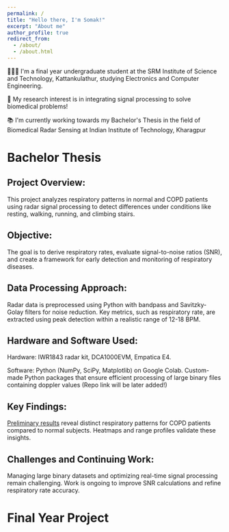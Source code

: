 ```yaml
---
permalink: /
title: "Hello there, I'm Somak!"
excerpt: "About me"
author_profile: true
redirect_from: 
  - /about/
  - /about.html
---
```




👨🏻‍💻 I'm a final year undergraduate student at the SRM Institute of Science and Technology, Kattankulathur, studying Electronics and Computer Engineering.

🔬 My research interest is in integrating signal processing to solve biomedical problems!

📚 I'm currently working towards my Bachelor's Thesis in the field of Biomedical Radar Sensing at Indian Institute of Technology, Kharagpur

# Bachelor Thesis 
## Project Overview:
This project analyzes respiratory patterns in normal and COPD patients using radar signal processing to detect differences under conditions like resting, walking, running, and climbing stairs.

## Objective:
The goal is to derive respiratory rates, evaluate signal-to-noise ratios (SNR), and create a framework for early detection and monitoring of respiratory diseases.

## Data Processing Approach:
Radar data is preprocessed using Python with bandpass and Savitzky-Golay filters for noise reduction. Key metrics, such as respiratory rate, are extracted using peak detection within a realistic range of 12-18 BPM.

## Hardware and Software Used:

Hardware: IWR1843 radar kit, DCA1000EVM, Empatica E4.

Software: Python (NumPy, SciPy, Matplotlib) on Google Colab.
          Custom-made Python packages that ensure efficient processing of large binary files containing doppler values (Repo link will be later added!)

## Key Findings:
[Preliminary results](https://github.com/toastedjames/biomed/blob/master/_publications/November_Internship_Report.pdf) reveal distinct respiratory patterns for COPD patients compared to normal subjects. Heatmaps and range profiles validate these insights.

## Challenges and Continuing Work:
Managing large binary datasets and optimizing real-time signal processing remain challenging. Work is ongoing to improve SNR calculations and refine respiratory rate accuracy.

# Final Year Project





